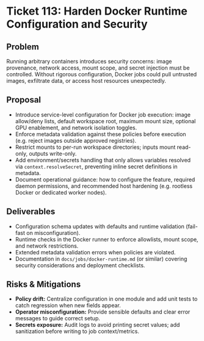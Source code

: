 # Ticket 113: Harden Docker Runtime Configuration and Security

## Problem
Running arbitrary containers introduces security concerns: image provenance, network access, mount scope, and secret injection must be controlled. Without rigorous configuration, Docker jobs could pull untrusted images, exfiltrate data, or access host resources unexpectedly.

## Proposal
- Introduce service-level configuration for Docker job execution: image allow/deny lists, default workspace root, maximum mount size, optional GPU enablement, and network isolation toggles.
- Enforce metadata validation against these policies before execution (e.g. reject images outside approved registries).
- Restrict mounts to per-run workspace directories; inputs mount read-only, outputs write-only.
- Add environment/secrets handling that only allows variables resolved via `context.resolveSecret`, preventing inline secret definitions in metadata.
- Document operational guidance: how to configure the feature, required daemon permissions, and recommended host hardening (e.g. rootless Docker or dedicated worker nodes).

## Deliverables
- Configuration schema updates with defaults and runtime validation (fail-fast on misconfiguration).
- Runtime checks in the Docker runner to enforce allowlists, mount scope, and network restrictions.
- Extended metadata validation errors when policies are violated.
- Documentation in `docs/jobs/docker-runtime.md` (or similar) covering security considerations and deployment checklists.

## Risks & Mitigations
- **Policy drift:** Centralize configuration in one module and add unit tests to catch regression when new fields appear.
- **Operator misconfiguration:** Provide sensible defaults and clear error messages to guide correct setup.
- **Secrets exposure:** Audit logs to avoid printing secret values; add sanitization before writing to job context/metrics.
